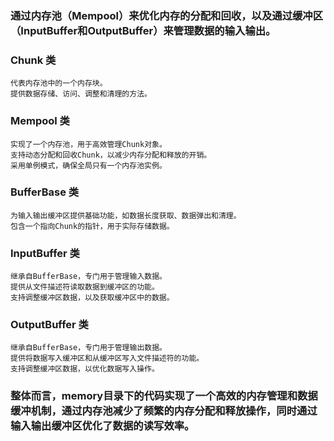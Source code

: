 ### 通过内存池（Mempool）来优化内存的分配和回收，以及通过缓冲区（InputBuffer和OutputBuffer）来管理数据的输入输出。

### Chunk 类
    代表内存池中的一个内存块。
    提供数据存储、访问、调整和清理的方法。
### Mempool 类
    实现了一个内存池，用于高效管理Chunk对象。
    支持动态分配和回收Chunk，以减少内存分配和释放的开销。
    采用单例模式，确保全局只有一个内存池实例。
### BufferBase 类
    为输入输出缓冲区提供基础功能，如数据长度获取、数据弹出和清理。
    包含一个指向Chunk的指针，用于实际存储数据。
### InputBuffer 类
    继承自BufferBase，专门用于管理输入数据。
    提供从文件描述符读取数据到缓冲区的功能。
    支持调整缓冲区数据，以及获取缓冲区中的数据。
### OutputBuffer 类
    继承自BufferBase，专门用于管理输出数据。
    提供将数据写入缓冲区和从缓冲区写入文件描述符的功能。
    支持调整缓冲区数据，以优化数据写入操作。

### 整体而言，memory目录下的代码实现了一个高效的内存管理和数据缓冲机制，通过内存池减少了频繁的内存分配和释放操作，同时通过输入输出缓冲区优化了数据的读写效率。